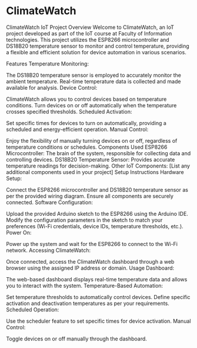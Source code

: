 # ClimateWatch
ClimateWatch IoT Project
Overview
Welcome to ClimateWatch, an IoT project developed as part of the IoT course at Faculty of Information technologies. This project utilizes the ESP8266 microcontroller and DS18B20 temperature sensor to monitor and control temperature, providing a flexible and efficient solution for device automation in various scenarios.

Features
Temperature Monitoring:

The DS18B20 temperature sensor is employed to accurately monitor the ambient temperature.
Real-time temperature data is collected and made available for analysis.
Device Control:

ClimateWatch allows you to control devices based on temperature conditions.
Turn devices on or off automatically when the temperature crosses specified thresholds.
Scheduled Activation:

Set specific times for devices to turn on automatically, providing a scheduled and energy-efficient operation.
Manual Control:

Enjoy the flexibility of manually turning devices on or off, regardless of temperature conditions or schedules.
Components Used
ESP8266 Microcontroller: The brain of the system, responsible for collecting data and controlling devices.
DS18B20 Temperature Sensor: Provides accurate temperature readings for decision-making.
Other IoT Components: [List any additional components used in your project]
Setup Instructions
Hardware Setup:

Connect the ESP8266 microcontroller and DS18B20 temperature sensor as per the provided wiring diagram.
Ensure all components are securely connected.
Software Configuration:

Upload the provided Arduino sketch to the ESP8266 using the Arduino IDE.
Modify the configuration parameters in the sketch to match your preferences (Wi-Fi credentials, device IDs, temperature thresholds, etc.).
Power On:

Power up the system and wait for the ESP8266 to connect to the Wi-Fi network.
Accessing ClimateWatch:

Once connected, access the ClimateWatch dashboard through a web browser using the assigned IP address or domain.
Usage
Dashboard:

The web-based dashboard displays real-time temperature data and allows you to interact with the system.
Temperature-Based Automation:

Set temperature thresholds to automatically control devices.
Define specific activation and deactivation temperatures as per your requirements.
Scheduled Operation:

Use the scheduler feature to set specific times for device activation.
Manual Control:

Toggle devices on or off manually through the dashboard.
